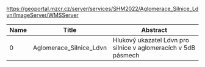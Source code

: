 https://geoportal.mzcr.cz/server/services/SHM2022/Aglomerace_Silnice_Ldvn/ImageServer/WMSServer

|Name|Title|Abstract|
|--|--|--|
|0|Aglomerace_Silnice_Ldvn|Hlukový ukazatel Ldvn pro silnice v aglomeracích v 5dB pásmech|
